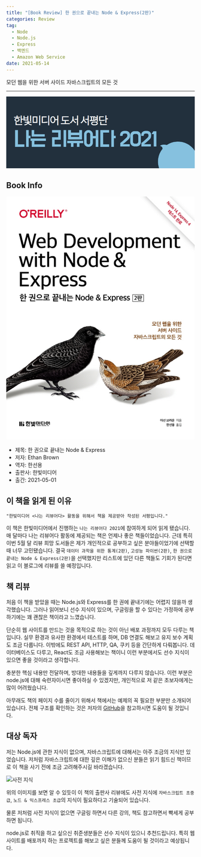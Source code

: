```yaml
---  
title: "[Book Review] 한 권으로 끝내는 Node & Express(2판)"  
categories: Review  
tag:
  - Node
  - Node.js
  - Express
  - 백엔드
  - Amazon Web Service
date: 2021-05-14
---  
```


모던 웹을 위한 서버 사이드 자바스크립트의 모든 것

---

![나는 리뷰어다 2021](/assets/images/I-am-reviewer.jpg)

## Book Info

[![책](/assets/images/review/web-development-with-node-and-express.jpg)](http://www.kyobobook.co.kr/product/detailViewKor.laf?ejkGb=KOR&mallGb=KOR&barcode=9791162244227&orderClick=LAG&Kc=)

- 제목: 한 권으로 끝내는 Node & Express
- 저자: Ethan Brown
- 역자: 한선용
- 출판사: 한빛미디어
- 출간: 2021-05-01

## 이 책을 읽게 된 이유

    "한빛미디어 <나는 리뷰어다> 활동을 위해서 책을 제공받아 작성된 서평입니다."

이 책은 한빛미디어에서 진행하는 `나는 리뷰어다 2021`에 참여하게 되어 읽게 됐습니다. 매 달마다 나는 리뷰어다 활동에 제공되는 책은 언제나 좋은 책들이었습니다. 근데 특히 이번 5월 달 리뷰 희망 도서들은 제가 개인적으로 공부하고 싶은 분야들이었기에 선택할 때 너무 고민됐습니다. 결국 `데이터 과학을 위한 통계(2판)`, `고성능 파이썬(2판)`, `한 권으로 끝내는 Node & Express(2판)`을 선택했지만 리스트에 있던 다른 책들도 기회가 된다면 읽고 이 블로그에 리뷰를 쓸 예정입니다.

## 책 리뷰

처음 이 책을 받았을 때는 Node.js와 Express를 한 권에 끝내기에는 어렵지 않을까 생각했습니다. 그러나 읽어보니 선수 지식이 있으며, 구글링을 할 수 있다는 가정하에 공부하기에는 꽤 괜찮은 책이라고 느꼈습니다. 

단순히 웹 사이트를 만드는 것을 목적으로 하는 것이 아닌 배포 과정까지 모두 다루는 책입니다. 실무 환경과 유사한 환경에서 테스트를 하며, DB 연결도 해보고 유지 보수 계획도 조금 다룹니다. 이밖에도 REST API, HTTP, QA, 쿠키 등을 간단하게 다뤄봅니다. 데이터베이스도 다루고, React도 조금 사용해보는 책이니 이런 부분에서도 선수 지식이 있으면 좋을 것이라고 생각합니다.

충분한 핵심 내용만 전달하며, 방대한 내용들을 깊게까지 다루지 않습니다. 이런 부분은 node.js에 대해 숙련자이시면 좋아하실 수 있겠지만, 개인적으로 저 같은 초보자에게는 많이 어려웠습니다.

아무래도 책의 페이지 수를 줄이기 위해서 책에서는 예제의 꼭 필요한 부분만 소개되어 있습니다. 전체 구조를 확인하는 것은 저자의 [GitHub](https://github.com/EthanRBrown/web-development-with-node-and-express-2e)을 참고하시면 도움이 될 것입니다. 

## 대상 독자

저는 Node.js에 관한 지식이 없으며, 자바스크립트에 대해서는 아주 조금의 지식만 있었습니다. 저처럼 자바스크립트에 대한 깊은 이해가 없으신 분들은 읽기 힘드신 책이므로 이 책을 사기 전에 조금 고려해주시길 바라겠습니다. 

![사전 지식](/assets/images/prior-knowledge-node-js.jpg.jpg)  

위의 이미지를 보면 알 수 있듯이 이 책의 출판사 리뷰에도 사전 지식에 `자바스크립트 초중급`, `노드 & 익스프레스 초급`의 지식이 필요하다고 기술되어 있습니다.

물론 저처럼 사전 지식이 없으면 구글링 하면서 다른 강의, 책도 참고하면서 빡세게 공부하면 됩니다. 

node.js로 취직을 하고 싶으신 취준생분들은 선수 지식이 있으니 추천드립니다. 특히 웹 사이트를 배포까지 하는 프로젝트를 해보고 싶은 분들께 도움이 될 것이라고 예상됩니다.